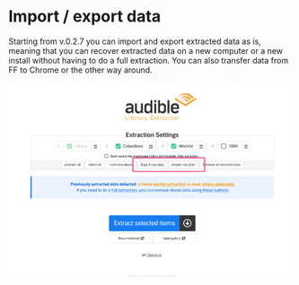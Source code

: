 # Import / export data

Starting from v.0.2.7 you can import and export extracted data as is, meaning that you  can recover extracted data on a new computer or a new install without having to do a full extraction. You can also transfer data from FF to Chrome or the other way around.

![](../.gitbook/assets/ale-export-import.png)
